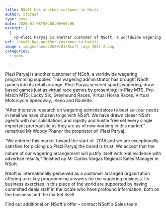 ```yaml
---
title: NSoft has another customer in Haiti
author: xforeal 
type: post
date: 2020-01-08T00:00:00+00:00
excerpt: |
  |
    <p>Plezi Paryaj is another customer of NSoft, a worldwide wagering programming provider</p>
url: /nsoft-has-another-customer-in-haiti/
image : images/news/2020/01/Nsoft_logo_2017-2.png
categories:
  - news

---
```

Plezi Paryaj is another customer of NSoft, a worldwide wagering programming supplier. This wagering administrator has brought NSoft games into its retail arrange. Plezi Paryaj secured sports wagering, draw-based games just as virtual race games by presenting: In-Play MTS, Pre-Match MTS, Lucky Six, Greyhound Races, Virtual Horse Races, Virtual Motorcycle Speedway,  Keno and Roulette.

“After intensive research on wagering administrators to best suit our needs in retail we have chosen to go with NSoft. We have drawn closer NSoft agents with our solicitations and rapidly and hustle free set every single important prerequisite as they are as of now working in this market,” remarked Mr Woody Phanor the proprietor of  Plezi Paryaj.

“We entered this market toward the start of  2018 and we are exceptionally satisfied for picking up Plezi Paryaj the board Ìs trust. We accept that the nature of our wagering arrangement will justify itself with real evidence with advertise results,” finished up Mr Carlos Vargas Regional Sales Manager in NSoft.

NSoft is internationally perceived as a customer arranged organization offering turn-key programming answers for the wagering business. Its business exercises in this piece of the world are supported by having committed deals staff in the locale who have profound information, both on the business and the market itself.

Find out additional on NSoft´s offer – contact NSoft´s Sales team.